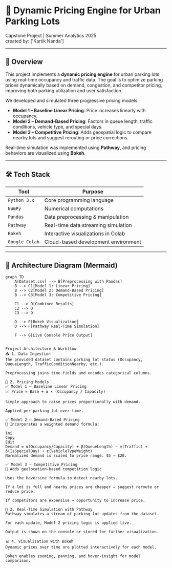 # 🚗 Dynamic Pricing Engine for Urban Parking Lots
Capstone Project | Summer Analytics 2025  
created by: ['Kartik Nanda'] 

---

## 📖 Overview

This project implements a **dynamic pricing engine** for urban parking lots using real-time occupancy and traffic data. The goal is to optimize parking prices dynamically based on demand, congestion, and competitor pricing, improving both parking utilization and user satisfaction.

We developed and simulated three progressive pricing models:

- **Model 1 – Baseline Linear Pricing**: Price increases linearly with occupancy.
- **Model 2 – Demand-Based Pricing**: Factors in queue length, traffic conditions, vehicle type, and special days.
- **Model 3 – Competitive Pricing**: Adds geospatial logic to compare nearby lots and suggest rerouting or price corrections.

Real-time simulation was implemented using **Pathway**, and pricing behaviors are visualized using **Bokeh**.

---

## 🛠️ Tech Stack

| Tool            | Purpose                              |
|-----------------|--------------------------------------|
| `Python 3.x`    | Core programming language             |
| `NumPy`         | Numerical computations                |
| `Pandas`        | Data preprocessing & manipulation     |
| `Pathway`       | Real-time data streaming simulation   |
| `Bokeh`         | Interactive visualizations in Colab   |
| `Google Colab`  | Cloud-based development environment   |

---

## 📐 Architecture Diagram (Mermaid)

```mermaid
graph TD
    A[Dataset.csv] --> B[Preprocessing with Pandas]
    B --> C1[Model 1: Linear Pricing]
    B --> C2[Model 2: Demand-Based Pricing]
    B --> C3[Model 3: Competitive Pricing]

    C1 --> D[Combined Results]
    C2 --> D
    C3 --> D

    D --> E[Bokeh Visualization]
    D --> F[Pathway Real-Time Simulation]

    F --> G[Live Console Price Output]


Project Architecture & Workflow
📥 1. Data Ingestion
The provided dataset contains parking lot status (Occupancy, QueueLength, TrafficConditionNearby, etc.).

Preprocessing joins time fields and encodes categorical columns.

🔁 2. Pricing Models
✅ Model 1 – Baseline Linear Pricing
📈 Price = Base + α × (Occupancy / Capacity)

Simple approach to raise prices proportionally with demand.

Applied per parking lot over time.

✅ Model 2 – Demand-Based Pricing
🧠 Incorporates a weighted demand formula:

ini
Copy
Edit
Demand = α(Occupancy/Capacity) + β(QueueLength) − γ(Traffic) + δ(IsSpecialDay) + ε(VehicleTypeWeight)
Normalized demand is scaled to price range: $5 – $20.

✅ Model 3 – Competitive Pricing
📍 Adds geolocation-based competition logic

Uses the Haversine formula to detect nearby lots.

If a lot is full and nearby prices are cheaper → suggest reroute or reduce price.

If competitors are expensive → opportunity to increase price.

🔄 3. Real-Time Simulation with Pathway
Pathway simulates a stream of parking lot updates from the dataset.

For each update, Model 2 pricing logic is applied live.

Output is shown on the console or stored for further visualization.

📊 4. Visualization with Bokeh
Dynamic prices over time are plotted interactively for each model.

Bokeh enables zooming, panning, and hover-insight for model comparison.
